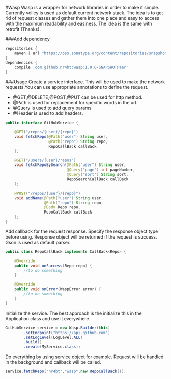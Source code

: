 #Wasp
Wasp is a wrapper for network libraries in order to make it simple. Currently volley is used as default current
network stack. The idea is to get rid of request classes and gather them into one place and easy to access with the
maximum readability and easiness. The idea is the same with retrofit (Thanks).

###Add dependency
```groovy
repositories {
    maven { url "https://oss.sonatype.org/content/repositories/snapshots/"}
}
dependencies {
    compile 'com.github.nr4bt:wasp:1.0.0-SNAPSHOT@aar'
}
```

###Usage
Create a service interface. This will be used to make the network requests.You can use appropriate annotations to define the request. 

- @GET,@DELETE,@POST,@PUT can be used for http method. 
- @Path is used for replacement for specific words in the url. 
- @Query is used to add query params
- @Header is used to add headers.

```java
public interface GitHubService {

    @GET("/repos/{user}/{repo}")
    void fetchRepo(@Path("user") String user,
                   @Path("repo") String repo,
                   RepoCallBack callBack
    );

    @GET("/users/{user}/repos")
    void fetchRepoBySearch(@Path("user") String user,
                           @Query("page") int pageNumber,
                           @Query("sort") String sort,
                           RepoSearchCallBack callBack
    );

    @POST("/repos/{user}/{repo}")
    void addName(@Path("user") String user,
                 @Path("repo") String repo,
                 @Body Repo repo,
                 RepoCallBack callBack
    );
}
```

Add callback for the request response. Specify the response object type before using. Response object will be returned if the request is success. Gson is used as default parser.
```java
public class RepoCallBack implements CallBack<Repo> {

    @Override
    public void onSuccess(Repo repo) {
        //to do something
    }

    @Override
    public void onError(WaspError error) {
        //to do something
    }
}
```

Initialize the service. The best approach is the initialize this in the Application class and use it everywhere.
```java
GitHubService service = new Wasp.Builder(this)    
        .setEndpoint("https://api.github.com")
        .setLogLevel(LogLevel.ALL)            
        .build()                              
        .create(MyService.class);             
```

Do everything by using service object for example. Request will be handled in the background and callback will be called.
```java
service.fetchRepo("nr4bt","wasp",new RepoCallBack());
```
